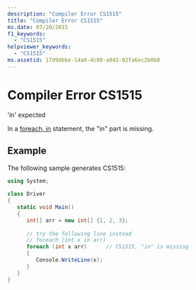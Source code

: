 ```yaml
---
description: "Compiler Error CS1515"
title: "Compiler Error CS1515"
ms.date: 07/20/2015
f1_keywords: 
  - "CS1515"
helpviewer_keywords: 
  - "CS1515"
ms.assetid: 17d9dbbe-14a0-4c80-a942-82fa6ec2b0b0
---
```

# Compiler Error CS1515
'in' expected  
  
 In a [foreach, in](../language-reference/keywords/foreach-in.md) statement, the "in" part is missing.  
  
## Example  
 The following sample generates CS1515:  
  
```csharp
using System;  
  
class Driver  
{  
   static void Main()  
   {  
      int[] arr = new int[] {1, 2, 3};  
  
      // try the following line instead  
      // foreach (int x in arr)  
      foreach (int x arr)      // CS1515, "in" is missing  
      {  
         Console.WriteLine(x);  
      }  
   }  
}  
```
